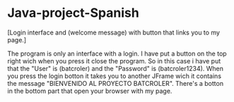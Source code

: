 # Java-project-Spanish
[Login interface and (welcome message) with button that links you to my page.]

The program is only an interface with a login.
I have put a button on the top right wich when you press it close the program.
So in this case i have put that the "User" is (batcroler) and the "Password" is (batcroler1234).
When you press the login botton it takes you to another JFrame wich it contains the message "BIENVENIDO AL PROYECTO BATCROLER".
There's a botton in the bottom part that open your browser with my page.

